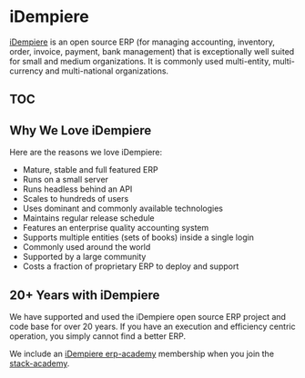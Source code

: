 # iDempiere

[iDempiere](https://idempiere.org) is an open source ERP (for managing accounting, inventory, order, invoice, payment, bank management) that is exceptionally well suited for small and medium organizations. It is commonly used multi-entity, multi-currency and multi-national organizations.

## TOC

<!-- toc -->

## Why We Love iDempiere

Here are the reasons we love iDempiere:

- Mature, stable and full featured ERP
- Runs on a small server
- Runs headless behind an API
- Scales to hundreds of users
- Uses dominant and commonly available technologies
- Maintains regular release schedule
- Features an enterprise quality accounting system
- Supports multiple entities (sets of books) inside a single login
- Commonly used around the world
- Supported by a large community
- Costs a fraction of proprietary ERP to deploy and support

## 20+ Years with iDempiere

We have supported and used the iDempiere open source ERP project and code base for over 20 years. If you have an execution and efficiency centric operation, you simply cannot find a better ERP.

We include an [iDempiere erp-academy](https://erp-academy.chuckboecking.com/) membership when you join the [stack-academy](./stack-academy.md).
